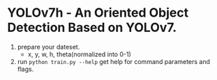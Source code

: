# YOLOv7h - An Oriented Object Detection Based on YOLOv7.

1. prepare your dateset.
    * x, y, w, h, theta(normalized into 0-1)
3. run `python train.py --help` get help for command parameters and flags.
